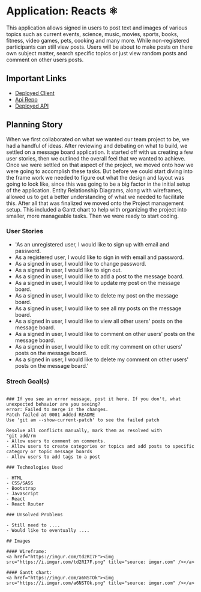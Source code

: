 # Application: Reacts ⚛

This application allows signed in users to post text and images of various topics such as current events, science, music, movies, sports, books, fitness, video games, pets, cooking and many more. While non-registered participants can still view posts. Users will be about to make posts on there own subject matter, search specific topics or just view random posts and comment on other users posts.

## Important Links

- [Deployed Client](https://reactions2code.github.io/react-project-client/)
- [Api Repo](https://github.com/reactions2code/react-project-api)
- [Deployed API](www.link.com)

## Planning Story

When we first collaborated on what we wanted our team project to be, we had a handful of ideas. After reviewing and debating on what to build, we settled on a message board application. It started off with us creating a few user stories, then we outlined the overall feel that we wanted to achieve. Once we were settled on that aspect of the project, we moved onto how we were going to accomplish these tasks.  But before we could start diving into the frame work we needed to figure out what the design and layout was going to look like, since this was going to be a big factor in the initial setup of the application.
Entity Relationship Diagrams, along with wireframes, allowed us to get a better understanding of what we needed to facilitate this. After all that was finalized we moved onto the Project management setup.  This included a Gantt chart to help with organizing the project into smaller, more manageable tasks. Then we were ready to start coding.

### User Stories

- 'As an unregistered user, I would like to sign up with email and password.
- As a registered user, I would like to sign in with email and password.
- As a signed in user, I would like to change password.
- As a signed in user, I would like to sign out.
- As a signed in user, I would like to add a post to the message board.
- As a signed in user, I would like to update my post on the message board.
- As a signed in user, I would like to delete my  post on the message board.
- As a signed in user, I would like to see all my posts on the message board.
- As a signed in user, I would like to view all other users' posts on the message board.
- As a signed in user, I would like to comment on other users' posts on the message board.
- As a signed in user, I would like to edit my comment on other users' posts on the message board.
- As a signed in user, I would like to delete my comment on other users' posts on the message board.'

### Strech Goal(s)

```

### If you see an error message, post it here. If you don't, what unexpected behavior are you seeing?
error: Failed to merge in the changes.
Patch failed at 0001 Added README
Use 'git am --show-current-patch' to see the failed patch

Resolve all conflicts manually, mark them as resolved with
"git add/rm
- Allow users to comment on comments.
- Allow users to create categories or topics and add posts to specific category or topic message boards
- Allow users to add tags to a post

### Technologies Used

- HTML
- CSS/SASS
- Bootstrap
- Javascript
- React
- React Router

### Unsolved Problems

- Still need to ....
- Would like to eventually ....

## Images

#### Wireframe:
<a href="https://imgur.com/td2RI7F"><img src="https://i.imgur.com/td2RI7F.png" title="source: imgur.com" /></a>

#### Gantt chart:
<a href="https://imgur.com/a6NSTOk"><img src="https://i.imgur.com/a6NSTOk.png" title="source: imgur.com" /></a>
